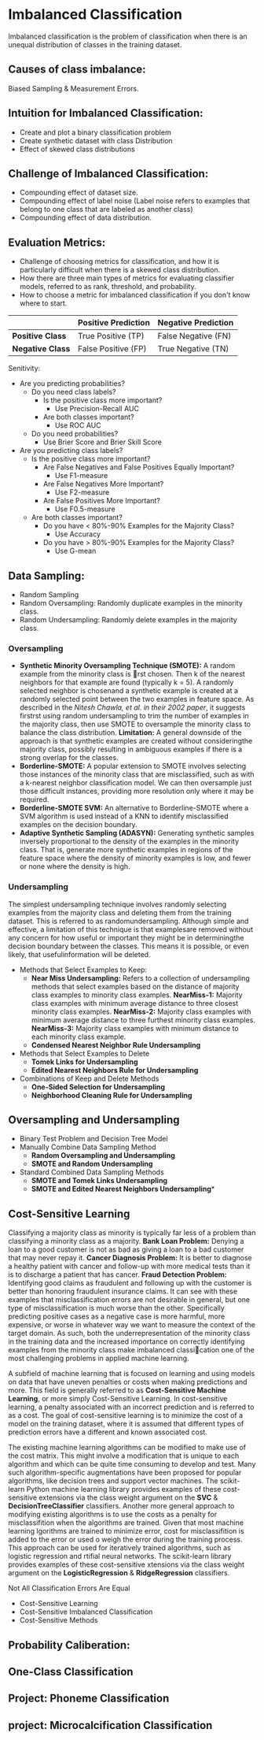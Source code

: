 # Imbalanced Classification
Imbalanced classification is the problem of classification when there is an unequal distribution of classes in the training dataset.
## Causes of class imbalance:
Biased Sampling & Measurement Errors.
## Intuition for Imbalanced Classification:
* Create and plot a binary classification problem
* Create synthetic dataset with class Distribution
* Effect of skewed class distributions
## Challenge of Imbalanced Classification:
* Compounding effect of dataset size.
* Compounding effect of label noise (Label noise refers to examples that belong to one class that are labeled as another class)
* Compounding effect of data distribution.
## Evaluation Metrics:
* Challenge of choosing metrics for classification, and how it is particularly difficult when there is a skewed class distribution.
* How there are three main types of metrics for evaluating classifier models, referred to as rank, threshold, and probability.
* How to choose a metric for imbalanced classification if you don't know where to start.

|                   | Positive Prediction | Negative Prediction |
|-------------------|-------------------- |---------------------|
|**Positive Class** | True Positive (TP)  | False Negative (FN) |
|**Negative Class** | False Positive (FP) | True Negative (TN)  |

Senitivity: 

* Are you predicting probabilities?
  * Do you need class labels?
    * Is the positive class more important?
      * Use Precision-Recall AUC
    * Are both classes important?
      * Use ROC AUC
  * Do you need probabilities?
    * Use Brier Score and Brier Skill Score
* Are you predicting class labels?
  * Is the positive class more important?
    * Are False Negatives and False Positives Equally Important?
      * Use F1-measure
    * Are False Negatives More Important?
      * Use F2-measure
    * Are False Positives More Important?
      * Use F0.5-measure
  * Are both classes important?
    * Do you have < 80%-90% Examples for the Majority Class?
      * Use Accuracy
    * Do you have > 80%-90% Examples for the Majority Class?
      * Use G-mean
## Data Sampling:

* Random Sampling
* Random Oversampling: Randomly duplicate examples in the minority class.
* Random Undersampling: Randomly delete examples in the majority class.
### Oversampling 
* **Synthetic Minority Oversampling Technique (SMOTE):** A random example from the minority class is rst chosen. Then k of the nearest neighbors for that example are found (typically k = 5). A randomly selected neighbor is chosenand a synthetic example is created at a randomly selected point between the two examples in feature space. As described in the *Nitesh Chawla, et al. in their 2002 paper*, it suggests firstrst using random undersampling to trim the number of examples in the majority class, then use SMOTE to oversample the minority class to balance the class distribution.
**Limitation:** A general downside of the approach is that synthetic examples are created without consideringthe majority class, possibly resulting in ambiguous examples if there is a strong overlap for the classes.
* **Borderline-SMOTE:** A popular extension to SMOTE involves selecting those instances of the minority class that are misclassified, such as with a k-nearest neighbor classification model. We can then oversample just those difficult instances, providing more resolution only where it may be required.
* **Borderline-SMOTE SVM:** An alternative to Borderline-SMOTE where a SVM algorithm is used instead of a KNN to identify misclassified examples on the decision boundary.
* **Adaptive Synthetic Sampling (ADASYN):** Generating synthetic samples inversely proportional to the density of the examples in the minority class. That is, generate more synthetic examples in regions of the feature space where the density of minority examples is low, and fewer or none where the density is high.

### Undersampling
The simplest undersampling technique involves randomly selecting examples from the majority class and deleting them from the training dataset. This is referred to as randomundersampling. Although simple and effective, a limitation of this technique is that examplesare removed without any concern for how useful or important they might be in determiningthe decision boundary between the classes. This means it is possible, or even likely, that usefulinformation will be deleted.

*  Methods that Select Examples to Keep:
    * **Near Miss Undersampling:** Refers to a collection of undersampling methods that select examples based on the distance of majority class examples to minority class examples. **NearMiss-1:** Majority class examples with minimum average distance to three closest minority class examples. **NearMiss-2:** Majority class examples with minimum average distance to three furthest minority class examples. **NearMiss-3:** Majority class examples with minimum distance to each minority class example.
    * **Condensed Nearest Neighbor Rule Undersampling**
* Methods that Select Examples to Delete
    * **Tomek Links for Undersampling**
    * **Edited Nearest Neighbors Rule for Undersampling**
* Combinations of Keep and Delete Methods
    * **One-Sided Selection for Undersampling**
    * **Neighborhood Cleaning Rule for Undersampling**
## Oversampling and Undersampling
* Binary Test Problem and Decision Tree Model
* Manually Combine Data Sampling Method
    * **Random Oversampling and Undersampling**
    * **SMOTE and Random Undersampling**
* Standard Combined Data Sampling Methods
    * **SMOTE and Tomek Links Undersampling**
    * **SMOTE and Edited Nearest Neighbors Undersampling*** 

## Cost-Sensitive Learning
Classifying a majority class as minority is typically far less of a problem than classifying a minority class as a majority.
**Bank Loan Problem:** Denying a loan to a good customer is not as bad as giving a loan to a bad customer that may never repay it.
**Cancer Diagnosis Problem:** It is better to diagnose a healthy patient with cancer and follow-up with more medical tests than it is to discharge a patient that has cancer.
**Fraud Detection Problem:** Identifying good claims as fraudulent and following up with the customer is better than honoring
fraudulent insurance claims. 
It can see with these examples that misclassification errors are not desirable in general, but one type of misclassification is much worse than the other. Specifically predicting positive cases as a negative case is more harmful, more expensive, or worse in whatever way we want to measure the context of the target domain. As such, both the underrepresentation of the minority class in the training data and the increased importance on correctly identifying examples from the minority class make imbalanced classication one of the most challenging problems in applied machine learning.

A subfield of machine learning that is focused on learning and using models on data that have uneven penalties or costs when making predictions and more. This field is generally referred to as **Cost-Sensitive Machine Learning**, or more simply Cost-Sensitive Learning.
In cost-sensitive learning, a penalty associated with an incorrect prediction and is referred to as a cost. The goal of cost-sensitive learning is to minimize the cost of a model on the training dataset, where it is assumed that different types of prediction errors have a different and known associated cost.

The existing machine learning algorithms can be modified to make use of the cost matrix. This might involve a modification that is unique to each algorithm and which can be quite time consuming to develop and test. Many such algorithm-specific augmentations have been proposed for popular algorithms, like decision trees and support vector machines. The scikit-learn Python machine learning library provides examples of these cost-sensitive extensions via the class weight argument on the **SVC** & **DecisionTreeClassifier** classifiers. Another more general approach to modifying existing algorithms is to use the costs as a
penalty for misclassifition when the algorithms are trained. Given that most machine learning lgorithms are trained to minimize error, cost for misclassifition is added to the error or used o weigh the error during the training process.
This approach can be used for iteratively trained algorithms, such as logistic regression and rtifial neural networks. The scikit-learn library provides examples of these cost-sensitive xtensions via the class weight argument on the **LogisticRegression** & **RidgeRegression** classifiers. 


Not All Classification Errors Are Equal
* Cost-Sensitive Learning
* Cost-Sensitive Imbalanced Classification
* Cost-Sensitive Methods

## Probability Caliberation:

## One-Class Classification
## Project: Phoneme Classification
## project: Microcalcification Classification
